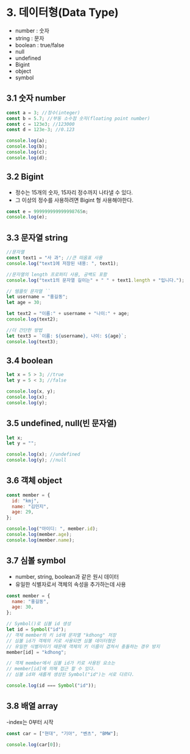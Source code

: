 # 3. 데이터형(Data Type)

- number : 숫자
- string : 문자
- boolean : true/false
- null
- undefined
- Bigint
- object
- symbol

## 3.1 숫자 number

```js
const a = 3; //정수(integer)
const b = 5.7; //부동 소수점 숫자(floating point number)
const c = 123e3; //123000
const d = 123e-3; //0.123

console.log(a);
console.log(b);
console.log(c);
console.log(d);
```

## 3.2 Bigint

- 정수는 15개의 숫자, 15자리 정수까지 나타낼 수 있다.
- 그 이상의 정수를 사용하려면 Bigint 형 사용해야한다.

```js
const e = 999999999999998765n;
console.log(e);
```

## 3.3 문자열 string

```js
//문자열
const text1 = "사 과"; //큰 따옴표 사용
console.log("text1에 저장된 내용: ", text1);

//문자열의 length 프로퍼티 사용, 공백도 포함
console.log("text1의 문자열 길이는" + " " + text1.length + "입니다.");

// 템플릿 문자열 ``
let username = "홍길동";
let age = 30;

let text2 = "이름:" + username + "나이:" + age;
console.log(text2);

//더 간단한 방법
let text3 = `이름: ${username}, 나이: ${age}`;
console.log(text3);
```

## 3.4 boolean

```js
let x = 5 > 3; //true
let y = 5 < 3; //false

console.log(x, y);
console.log(x);
console.log(y);
```

## 3.5 undefined, null(빈 문자열)

```js
let x;
let y = "";

console.log(x); //undefined
console.log(y); //null
```

## 3.6 객체 object

```js
const member = {
  id: "kmj",
  name: "김민지",
  age: 29,
};

console.log("아이디: ", member.id);
console.log(member.age);
console.log(member.name);
```

## 3.7 심볼 symbol

- number, string, boolean과 같은 원시 데이터
- 유일한 식별자로서 객체의 속성을 추가하는데 사용

```js
const member = {
  name: "홍길동",
  age: 30,
};

// Symbol()로 심볼 id 생성
let id = Symbol("id");
// 객체 member의 키 id에 문자열 "kdhong" 저장
// 심볼 id가 객체의 키로 사용되면 심볼 데이터형은
// 유일한 식별자이기 때문에 객체의 키 이름이 겹쳐서 충돌하는 경우 방지
member[id] = "kdhong";

// 객체 member에서 심볼 id가 키로 사용된 요소는
// member[id]에 의해 접근 할 수 있다.
// 심볼 id와 새롭게 생성된 Symbol("id")는 서로 다르다.

console.log(id === Symbol("id"));
```

## 3.8 배열 array

-index는 0부터 시작

```js
const car = ["현대", "기아", "벤츠", "BMW"];

console.log(car[0]);
```
